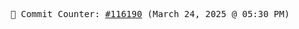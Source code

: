 <p align="center">
    <samp>
        📮 Commit Counter: <a href="https://github.com/Javascript-void0/Javascript-void0/commits/main">#116190</a> (March 24, 2025 @ 05:30 PM)
    </samp>
</p>